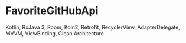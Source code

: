 # FavoriteGitHubApi
Kotlin, RxJava 3, Room, Koin2, Retrofit, RecyclerView, AdapterDelegate, MVVM, ViewBinding, Clean Architecture
